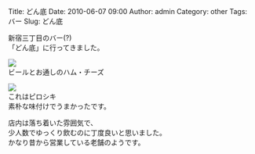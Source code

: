 Title: どん底
Date: 2010-06-07 09:00
Author: admin
Category: other
Tags: バー
Slug: どん底

新宿三丁目のバー(?)  
「どん底」に行ってきました。

[![](http://farm5.static.flickr.com/4063/4674210625_d6f2f7c465_m.jpg)](http://www.flickr.com/photos/46200029@N06/4674210625/)  
ビールとお通しのハム・チーズ

[![](http://farm5.static.flickr.com/4012/4674834882_4c7cecf692_m.jpg)](http://www.flickr.com/photos/46200029@N06/4674834882/)  
これはピロシキ  
素朴な味付けでうまかったです。

店内は落ち着いた雰囲気で、  
少人数でゆっくり飲むのに丁度良いと思いました。  
かなり昔から営業している老舗のようです。
